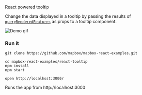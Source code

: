 React powered tooltip

Change the data displayed in a tooltip by passing the results of [`queryRenderedFeatures`](https://www.mapbox.com/mapbox-gl-js/api/#map#queryrenderedfeatures) as props to a tooltip component.

![Demo gif](https://i.imgur.com/CoKbiP4.gif)

### Run it

    git clone https://github.com/mapbox/mapbox-react-examples.git

    cd mapbox-react-examples/react-tooltip
    npm install
    npm start

    open http://localhost:3000/


Runs the app from http://localhost:3000
